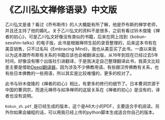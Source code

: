 # 《乙川弘文禅修语录》中文版

乙川弘文是谁？看过《乔布斯传》的人大概能有所了解，他是乔布斯的禅学老师，并且还主持了他的婚礼。关于乙川弘文的资料不是很多，之前有看过铃木俊隆《禅者的初心》，可是乙川弘文好像没有类似的书籍，后来在网上找到《kobun-sesshin-talks》的电子版，此书是根据禅师生前的录音整理的，后来这本书有在美亚销售，只不过名叫《Embracing Mind》，我也从美亚买了此书。一直以来我以为这本跟乔布斯有关系的书籍应该也会被翻译出版，从16年到现在已经过去5年时间，好像没有哪个出版社引进翻译，于是我决定自己整理翻译此书，我英文比较差主要是借助[Deepl翻译器](www.deepl.com)，因为涉及不少佛教用语，有些跟汉传佛教有关系，也有些日本佛教的一些用语，所以其实是比较难懂的，更多的校对了。

此书与铃木俊隆的《禅者的初心》相比，有更多的修行的细节了。日本曹洞宗源于中国的曹洞宗，而道元禅师与如净禅师的这层关系在《禅者的初心》是没有的，译者也没有说明。

`Kobun_zh.pdf_`是已经生成的版本，这个是A6大小的PDF，主要适合手机阅读。另外你如果会编程的话，可以用我已经上传的python脚本生成适合你自己的版本。

